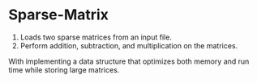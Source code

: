 # Sparse-Matrix

1.  Loads two sparse matrices from an input file.
2.  Perform addition, subtraction, and multiplication on the matrices.

With  implementing a data structure that optimizes both memory and run time
while storing large matrices.
